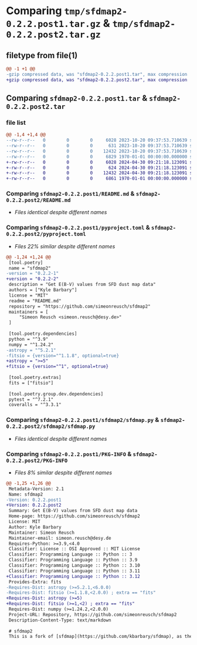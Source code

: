 # Comparing `tmp/sfdmap2-0.2.2.post1.tar.gz` & `tmp/sfdmap2-0.2.2.post2.tar.gz`

## filetype from file(1)

```diff
@@ -1 +1 @@
-gzip compressed data, was "sfdmap2-0.2.2.post1.tar", max compression
+gzip compressed data, was "sfdmap2-0.2.2.post2.tar", max compression
```

## Comparing `sfdmap2-0.2.2.post1.tar` & `sfdmap2-0.2.2.post2.tar`

### file list

```diff
@@ -1,4 +1,4 @@
--rw-r--r--   0        0        0     6028 2023-10-20 09:37:53.710639 sfdmap2-0.2.2.post1/README.md
--rw-r--r--   0        0        0      631 2023-10-20 09:37:53.710639 sfdmap2-0.2.2.post1/pyproject.toml
--rw-r--r--   0        0        0    12432 2023-10-20 09:37:53.710639 sfdmap2-0.2.2.post1/sfdmap2/sfdmap.py
--rw-r--r--   0        0        0     6829 1970-01-01 00:00:00.000000 sfdmap2-0.2.2.post1/PKG-INFO
+-rw-r--r--   0        0        0     6028 2024-04-30 09:21:18.123091 sfdmap2-0.2.2.post2/README.md
+-rw-r--r--   0        0        0      624 2024-04-30 09:21:18.123091 sfdmap2-0.2.2.post2/pyproject.toml
+-rw-r--r--   0        0        0    12432 2024-04-30 09:21:18.123091 sfdmap2-0.2.2.post2/sfdmap2/sfdmap.py
+-rw-r--r--   0        0        0     6861 1970-01-01 00:00:00.000000 sfdmap2-0.2.2.post2/PKG-INFO
```

### Comparing `sfdmap2-0.2.2.post1/README.md` & `sfdmap2-0.2.2.post2/README.md`

 * *Files identical despite different names*

### Comparing `sfdmap2-0.2.2.post1/pyproject.toml` & `sfdmap2-0.2.2.post2/pyproject.toml`

 * *Files 22% similar despite different names*

```diff
@@ -1,24 +1,24 @@
 [tool.poetry]
 name = "sfdmap2"
-version = "0.2.2-1"
+version = "0.2.2-2"
 description = "Get E(B-V) values from SFD dust map data"
 authors = ["Kyle Barbary"]
 license = "MIT"
 readme = "README.md"
 repository = "https://github.com/simeonreusch/sfdmap2"
 maintainers = [
     "Simeon Reusch <simeon.reusch@desy.de>"
 ]
 
 [tool.poetry.dependencies]
 python = "^3.9"
 numpy = "^1.24.2"
-astropy = "^5.2.1"
-fitsio = {version="^1.1.8", optional=true}
+astropy = ">=5"
+fitsio = {version="^1", optional=true}
 
 [tool.poetry.extras]
 fits = ["fitsio"]
 
 [tool.poetry.group.dev.dependencies]
 pytest = "^7.2.1"
 coveralls = "^3.3.1"
```

### Comparing `sfdmap2-0.2.2.post1/sfdmap2/sfdmap.py` & `sfdmap2-0.2.2.post2/sfdmap2/sfdmap.py`

 * *Files identical despite different names*

### Comparing `sfdmap2-0.2.2.post1/PKG-INFO` & `sfdmap2-0.2.2.post2/PKG-INFO`

 * *Files 8% similar despite different names*

```diff
@@ -1,25 +1,26 @@
 Metadata-Version: 2.1
 Name: sfdmap2
-Version: 0.2.2.post1
+Version: 0.2.2.post2
 Summary: Get E(B-V) values from SFD dust map data
 Home-page: https://github.com/simeonreusch/sfdmap2
 License: MIT
 Author: Kyle Barbary
 Maintainer: Simeon Reusch
 Maintainer-email: simeon.reusch@desy.de
 Requires-Python: >=3.9,<4.0
 Classifier: License :: OSI Approved :: MIT License
 Classifier: Programming Language :: Python :: 3
 Classifier: Programming Language :: Python :: 3.9
 Classifier: Programming Language :: Python :: 3.10
 Classifier: Programming Language :: Python :: 3.11
+Classifier: Programming Language :: Python :: 3.12
 Provides-Extra: fits
-Requires-Dist: astropy (>=5.2.1,<6.0.0)
-Requires-Dist: fitsio (>=1.1.8,<2.0.0) ; extra == "fits"
+Requires-Dist: astropy (>=5)
+Requires-Dist: fitsio (>=1,<2) ; extra == "fits"
 Requires-Dist: numpy (>=1.24.2,<2.0.0)
 Project-URL: Repository, https://github.com/simeonreusch/sfdmap2
 Description-Content-Type: text/markdown
 
 # sfdmap2
 This is a fork of [sfdmap](https://github.com/kbarbary/sfdmap), as the original repository is no longer maintained.
```

